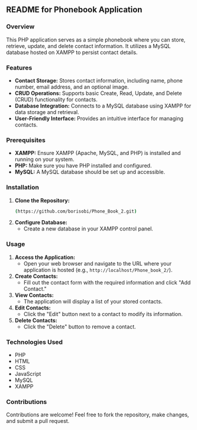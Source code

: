 ## README for Phonebook Application

### Overview
This PHP application serves as a simple phonebook where you can store, retrieve, update, and delete contact information. It utilizes a MySQL database hosted on XAMPP to persist contact details.

### Features
* **Contact Storage:** Stores contact information, including name, phone number, email address, and an optional image.
* **CRUD Operations:** Supports basic Create, Read, Update, and Delete (CRUD) functionality for contacts.
* **Database Integration:** Connects to a MySQL database using XAMPP for data storage and retrieval.
* **User-Friendly Interface:** Provides an intuitive interface for managing contacts.

### Prerequisites
* **XAMPP:** Ensure XAMPP (Apache, MySQL, and PHP) is installed and running on your system.
* **PHP:** Make sure you have PHP installed and configured.
* **MySQL:** A MySQL database should be set up and accessible.

### Installation
1. **Clone the Repository:**
   ```bash
   (https://github.com/borisobi/Phone_Book_2.git)
   ```
2. **Configure Database:**
   - Create a new database in your XAMPP control panel.
### Usage
1. **Access the Application:**
   - Open your web browser and navigate to the URL where your application is hosted (e.g., `http://localhost/Phone_book_2/`).
2. **Create Contacts:**
   - Fill out the contact form with the required information and click "Add Contact."
3. **View Contacts:**
   - The application will display a list of your stored contacts.
4. **Edit Contacts:**
   - Click the "Edit" button next to a contact to modify its information.
5. **Delete Contacts:**
   - Click the "Delete" button to remove a contact.

### Technologies Used
* PHP
* HTML
* CSS
* JavaScript
* MySQL
* XAMPP

### Contributions
Contributions are welcome! Feel free to fork the repository, make changes, and submit a pull request.

